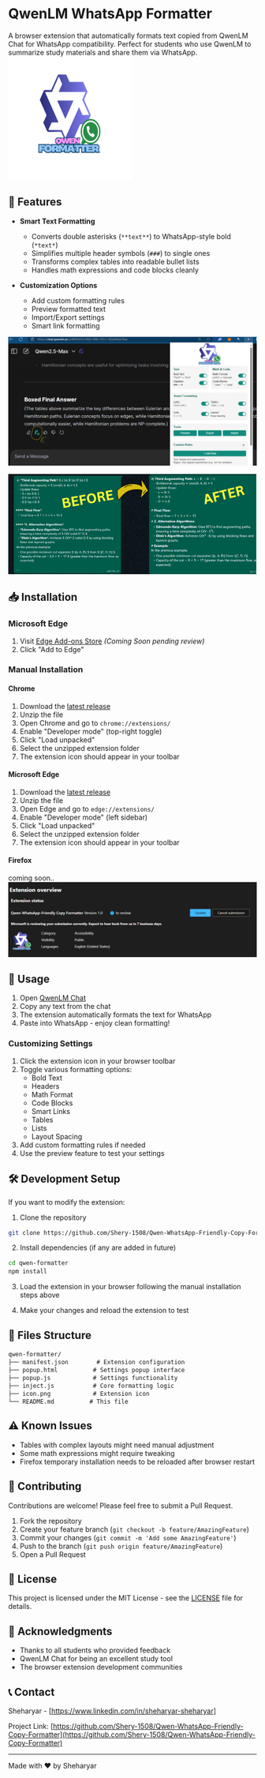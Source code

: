 # QwenLM WhatsApp Formatter

A browser extension that automatically formats text copied from QwenLM Chat for WhatsApp compatibility. Perfect for students who use QwenLM to summarize study materials and share them via WhatsApp.
<br>
<img src="/readme%20pics/icon.png" alt="Extension Logo" width="250" height="250">

## 🌟 Features

- **Smart Text Formatting**
  - Converts double asterisks (`**text**`) to WhatsApp-style bold (`*text*`)
  - Simplifies multiple header symbols (`###`) to single ones
  - Transforms complex tables into readable bullet lists
  - Handles math expressions and code blocks cleanly

- **Customization Options**
  - Add custom formatting rules
  - Preview formatted text
  - Import/Export settings
  - Smart link formatting

![Extension](/readme%20pics/extensionpage.png)

![result](/readme%20pics/beforeafter.png)

## 📥 Installation


### Microsoft Edge
1. Visit [Edge Add-ons Store](store-link) *(Coming Soon pending review)*
2. Click "Add to Edge"


### Manual Installation

#### Chrome
1. Download the [latest release](https://github.com/Shery-1508/Qwen-WhatsApp-Friendly-Copy-Formatter/releases/tag/v1.0.0)
2. Unzip the file
3. Open Chrome and go to `chrome://extensions/`
4. Enable "Developer mode" (top-right toggle)
5. Click "Load unpacked"
6. Select the unzipped extension folder
7. The extension icon should appear in your toolbar

#### Microsoft Edge
1. Download the [latest release](https://github.com/Shery-1508/Qwen-WhatsApp-Friendly-Copy-Formatter/releases/tag/v1.0.0)
2. Unzip the file
3. Open Edge and go to `edge://extensions/`
4. Enable "Developer mode" (left sidebar)
5. Click "Load unpacked"
6. Select the unzipped extension folder
7. The extension icon should appear in your toolbar

#### Firefox
coming soon..
![comingsood](/readme%20pics/pendingreview.png)


## 🚀 Usage

1. Open [QwenLM Chat](https://chat.qwenlm.ai)
2. Copy any text from the chat
3. The extension automatically formats the text for WhatsApp
4. Paste into WhatsApp - enjoy clean formatting!

### Customizing Settings

1. Click the extension icon in your browser toolbar
2. Toggle various formatting options:
   - Bold Text
   - Headers
   - Math Format
   - Code Blocks
   - Smart Links
   - Tables
   - Lists
   - Layout Spacing
3. Add custom formatting rules if needed
4. Use the preview feature to test your settings

## 🛠️ Development Setup

If you want to modify the extension:

1. Clone the repository
```bash
git clone https://github.com/Shery-1508/Qwen-WhatsApp-Friendly-Copy-Formatter.git
```

2. Install dependencies (if any are added in future)
```bash
cd qwen-formatter
npm install
```

3. Load the extension in your browser following the manual installation steps above

4. Make your changes and reload the extension to test

## 📝 Files Structure

```
qwen-formatter/
├── manifest.json        # Extension configuration
├── popup.html          # Settings popup interface
├── popup.js            # Settings functionality
├── inject.js           # Core formatting logic
├── icon.png            # Extension icon
└── README.md          # This file
```

## ⚠️ Known Issues

- Tables with complex layouts might need manual adjustment
- Some math expressions might require tweaking
- Firefox temporary installation needs to be reloaded after browser restart

## 🤝 Contributing

Contributions are welcome! Please feel free to submit a Pull Request.

1. Fork the repository
2. Create your feature branch (`git checkout -b feature/AmazingFeature`)
3. Commit your changes (`git commit -m 'Add some AmazingFeature'`)
4. Push to the branch (`git push origin feature/AmazingFeature`)
5. Open a Pull Request

## 📄 License

This project is licensed under the MIT License - see the [LICENSE](LICENSE) file for details.

## 🙏 Acknowledgments

- Thanks to all students who provided feedback
- QwenLM Chat for being an excellent study tool
- The browser extension development communities

## 📞 Contact

Sheharyar - [https://www.linkedin.com/in/sheharyar-sheharyar]

Project Link: [https://github.com/Shery-1508/Qwen-WhatsApp-Friendly-Copy-Formatter](https://github.com/Shery-1508/Qwen-WhatsApp-Friendly-Copy-Formatter)

---

Made with ❤️ by Sheharyar
